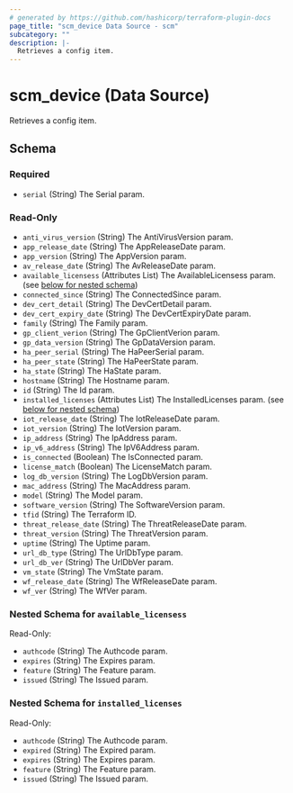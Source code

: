 ```yaml
---
# generated by https://github.com/hashicorp/terraform-plugin-docs
page_title: "scm_device Data Source - scm"
subcategory: ""
description: |-
  Retrieves a config item.
---
```


# scm_device (Data Source)

Retrieves a config item.



<!-- schema generated by tfplugindocs -->
## Schema

### Required

- `serial` (String) The Serial param.

### Read-Only

- `anti_virus_version` (String) The AntiVirusVersion param.
- `app_release_date` (String) The AppReleaseDate param.
- `app_version` (String) The AppVersion param.
- `av_release_date` (String) The AvReleaseDate param.
- `available_licensess` (Attributes List) The AvailableLicensess param. (see [below for nested schema](#nestedatt--available_licensess))
- `connected_since` (String) The ConnectedSince param.
- `dev_cert_detail` (String) The DevCertDetail param.
- `dev_cert_expiry_date` (String) The DevCertExpiryDate param.
- `family` (String) The Family param.
- `gp_client_verion` (String) The GpClientVerion param.
- `gp_data_version` (String) The GpDataVersion param.
- `ha_peer_serial` (String) The HaPeerSerial param.
- `ha_peer_state` (String) The HaPeerState param.
- `ha_state` (String) The HaState param.
- `hostname` (String) The Hostname param.
- `id` (String) The Id param.
- `installed_licenses` (Attributes List) The InstalledLicenses param. (see [below for nested schema](#nestedatt--installed_licenses))
- `iot_release_date` (String) The IotReleaseDate param.
- `iot_version` (String) The IotVersion param.
- `ip_address` (String) The IpAddress param.
- `ip_v6_address` (String) The IpV6Address param.
- `is_connected` (Boolean) The IsConnected param.
- `license_match` (Boolean) The LicenseMatch param.
- `log_db_version` (String) The LogDbVersion param.
- `mac_address` (String) The MacAddress param.
- `model` (String) The Model param.
- `software_version` (String) The SoftwareVersion param.
- `tfid` (String) The Terraform ID.
- `threat_release_date` (String) The ThreatReleaseDate param.
- `threat_version` (String) The ThreatVersion param.
- `uptime` (String) The Uptime param.
- `url_db_type` (String) The UrlDbType param.
- `url_db_ver` (String) The UrlDbVer param.
- `vm_state` (String) The VmState param.
- `wf_release_date` (String) The WfReleaseDate param.
- `wf_ver` (String) The WfVer param.

<a id="nestedatt--available_licensess"></a>
### Nested Schema for `available_licensess`

Read-Only:

- `authcode` (String) The Authcode param.
- `expires` (String) The Expires param.
- `feature` (String) The Feature param.
- `issued` (String) The Issued param.


<a id="nestedatt--installed_licenses"></a>
### Nested Schema for `installed_licenses`

Read-Only:

- `authcode` (String) The Authcode param.
- `expired` (String) The Expired param.
- `expires` (String) The Expires param.
- `feature` (String) The Feature param.
- `issued` (String) The Issued param.

